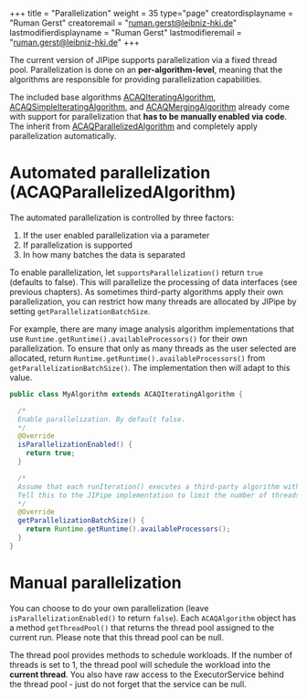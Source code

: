 +++
title = "Parallelization"
weight = 35
type="page"
creatordisplayname = "Ruman Gerst"
creatoremail = "ruman.gerst@leibniz-hki.de"
lastmodifierdisplayname = "Ruman Gerst"
lastmodifieremail = "ruman.gerst@leibniz-hki.de"
+++

The current version of JIPipe supports parallelization via a fixed thread pool.
Parallelization is done on an **per-algorithm-level**, meaning that
the algorithms are responsible for providing parallelization capabilities.

The included base algorithms [ACAQIteratingAlgorithm](/external/apidocs/org/hkijena/jipipe/api/algorithm/ACAQIteratingAlgorithm.html), [ACAQSimpleIteratingAlgorithm](/external/apidocs/org/hkijena/jipipe/api/algorithm/ACAQSimpleIteratingAlgorithm.html), and [ACAQMergingAlgorithm](/external/apidocs/org/hkijena/jipipe/api/algorithm/ACAQMergingAlgorithm.html)
already come with support for parallelization that **has to be manually enabled via code**.
The inherit from [ACAQParallelizedAlgorithm](/external/apidocs/org/hkijena/jipipe/api/algorithm/ACAQParallelizedAlgorithm.html) and
completely apply parallelization automatically.

# Automated parallelization (ACAQParallelizedAlgorithm)

The automated parallelization is controlled by three factors:

1. If the user enabled parallelization via a parameter
2. If parallelization is supported
3. In how many batches the data is separated

To enable parallelization, let `supportsParallelization()` return `true` (defaults to false).
This will parallelize the processing of data interfaces (see previous chapters).
As sometimes third-party algorithms apply their own parallelization, you can restrict how
many threads are allocated by JIPipe by setting `getParallelizationBatchSize`.

For example, there are many image analysis algorithm implementations that use `Runtime.getRuntime().availableProcessors()`
for their own parallelization. To ensure that only as many threads as the user selected are allocated, return
`Runtime.getRuntime().availableProcessors()` from `getParallelizationBatchSize()`. The implementation then will adapt
to this value.

```java
public class MyAlgorithm extends ACAQIteratingAlgorithm {

  /*
  Enable parallelization. By default false.
  */
  @Override
  isParallelizationEnabled() {
    return true;
  }

  /*
  Assume that each runIteration() executes a third-party algorithm with its own parallelization based on Runtime.getRuntime().availableProcessors() threads.
  Tell this to the JIPipe implementation to limit the number of threads.
  */
  @Override
  getParallelizationBatchSize() {
    return Runtime.getRuntime().availableProcessors();
  }
}
```

# Manual parallelization

You can choose to do your own parallelization (leave `isParallelizationEnabled()` to return `false`).
Each `ACAQAlgorithm` object has a method `getThreadPool()` that returns the thread pool assigned to the current run.
Please note that this thread pool can be null.

The thread pool provides methods to schedule workloads. If the number of threads is set to 1, the thread pool
will schedule the workload into the **current thread**. You also have raw access to the ExecutorService behind the
thread pool - just do not forget that the service can be null.
